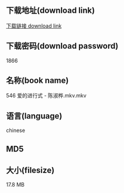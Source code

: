 ## 下载地址(download link)
[下载链接 download link](https://voluble-croquembouche-d321dc.netlify.app/?s=546+%E7%88%B1%E7%9A%84%E8%BF%9B%E8%A1%8C%E5%BC%8F+-+%E9%99%88%E6%B7%91%E6%A1%A6.mkv)

## 下载密码(download password)
1866

## 名称(book name)
546 爱的进行式 - 陈淑桦.mkv.mkv

## 语言(language)
chinese

## MD5


## 大小(filesize)
17.8 MB
